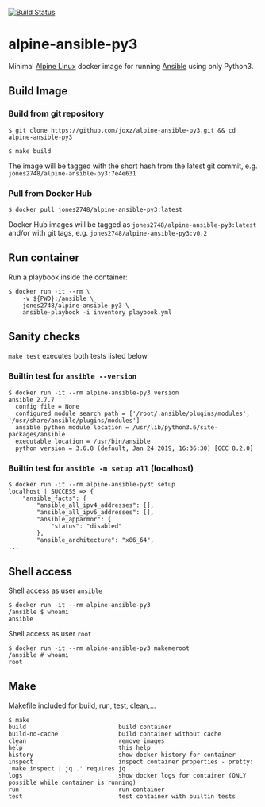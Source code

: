 [![Build Status](https://travis-ci.org/joxz/alpine-ansible-py3.svg?branch=master)](https://travis-ci.org/joxz/alpine-ansible-py3)

# alpine-ansible-py3

Minimal [Alpine Linux](https://alpinelinux.org/) docker image for running [Ansible](https://www.ansible.com/) using only Python3.

## Build Image

### Build from git repository

```
$ git clone https://github.com/joxz/alpine-ansible-py3.git && cd alpine-ansible-py3

$ make build
```

The image will be tagged with the short hash from the latest git commit, e.g. `jones2748/alpine-ansible-py3:7e4e631`

### Pull from Docker Hub

```
$ docker pull jones2748/alpine-ansible-py3:latest
```

Docker Hub images will be tagged as `jones2748/alpine-ansible-py3:latest` and/or with git tags, e.g. `jones2748/alpine-ansible-py3:v0.2`

## Run container

Run a playbook inside the container:

```
$ docker run -it --rm \
    -v ${PWD}:/ansible \
    jones2748/alpine-ansible-py3 \
    ansible-playbook -i inventory playbook.yml
```

## Sanity checks

`make test` executes both tests listed below

### Builtin test for `ansible --version`

```
$ docker run -it --rm alpine-ansible-py3 version
ansible 2.7.7
  config file = None
  configured module search path = ['/root/.ansible/plugins/modules', '/usr/share/ansible/plugins/modules']
  ansible python module location = /usr/lib/python3.6/site-packages/ansible
  executable location = /usr/bin/ansible
  python version = 3.6.8 (default, Jan 24 2019, 16:36:30) [GCC 8.2.0]
```

### Builtin test for `ansible -m setup all` (localhost)

```
$ docker run -it --rm alpine-ansible-py3t setup
localhost | SUCCESS => {
    "ansible_facts": {
        "ansible_all_ipv4_addresses": [],
        "ansible_all_ipv6_addresses": [],
        "ansible_apparmor": {
            "status": "disabled"
        },
        "ansible_architecture": "x86_64",
...
```

## Shell access

Shell access as user `ansible`

```
$ docker run -it --rm alpine-ansible-py3
/ansible $ whoami
ansible
```

Shell access as user `root`

```
$ docker run -it --rm alpine-ansible-py3 makemeroot
/ansible # whoami
root
```

## Make

Makefile included for build, run, test, clean,...

```
$ make
build                          build container
build-no-cache                 build container without cache
clean                          remove images
help                           this help
history                        show docker history for container
inspect                        inspect container properties - pretty: 'make inspect | jq .' requires jq
logs                           show docker logs for container (ONLY possible while container is running)
run                            run container
test                           test container with builtin tests
```